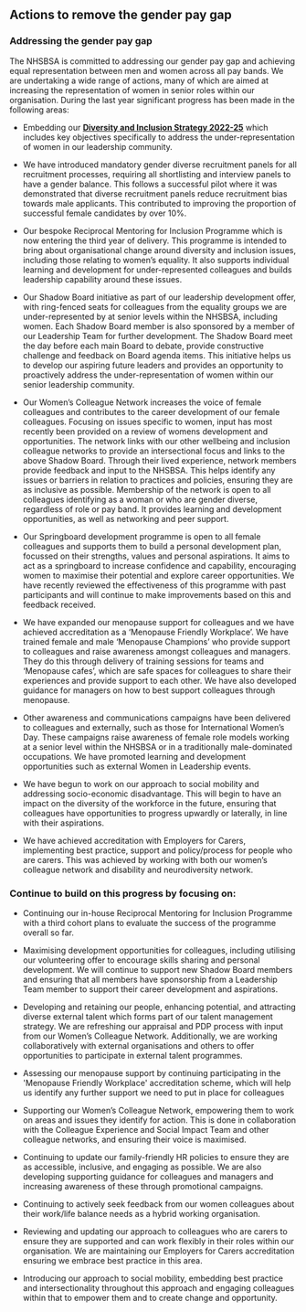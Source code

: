 ## Actions to remove the gender pay gap

### Addressing the gender pay gap

The NHSBSA is committed to addressing our gender pay gap and achieving equal representation between men and women across all pay bands. We are undertaking a wide range of actions, many of which are aimed at increasing the representation of women in senior roles within our organisation. During the last year significant progress has been made in the following areas:

-   Embedding our <a href="https://www.nhsbsa.nhs.uk/our-policies/diversity-and-inclusion" target="_blank">**Diversity and Inclusion Strategy 2022-25**</a> which includes key objectives specifically to address the under-representation of women in our leadership community.

-   We have introduced mandatory gender diverse recruitment panels for all recruitment processes, requiring all shortlisting and interview panels to have a gender balance. This follows a successful pilot where it was demonstrated that diverse recruitment panels reduce recruitment bias towards male applicants. This contributed to improving the proportion of successful female candidates by over 10%.

-   Our bespoke Reciprocal Mentoring for Inclusion Programme which is now entering the third year of delivery. This programme is intended to bring about organisational change around diversity and inclusion issues, including those relating to women’s equality. It also supports individual learning and development for under-represented colleagues and builds leadership capability around these issues.

-   Our Shadow Board initiative as part of our leadership development offer, with ring-fenced seats for colleagues from the equality groups we are under-represented by at senior levels within the NHSBSA, including women. Each Shadow Board member is also sponsored by a member of our Leadership Team for further development. The Shadow Board meet the day before each main Board to debate, provide constructive challenge and feedback on Board agenda items. This initiative helps us to develop our aspiring future leaders and provides an opportunity to proactively address the under-representation of women within our senior leadership community.

-   Our Women’s Colleague Network increases the voice of female colleagues and contributes to the career development of our female colleagues. Focusing on issues specific to women, input has most recently been provided on a review of womens development and opportunities. The network links with our other wellbeing and inclusion colleague networks to provide an intersectional focus and links to the above Shadow Board. Through their lived experience, network members provide feedback and input to the NHSBSA. This helps identify any issues or barriers in relation to practices and policies, ensuring they are as inclusive as possible. Membership of the network is open to all colleagues identifying as a woman or who are gender diverse, regardless of role or pay band. It provides learning and development opportunities, as well as networking and peer support.

-   Our Springboard development programme is open to all female colleagues and supports them to build a personal development plan, focussed on their strengths, values and personal aspirations. It aims to act as a springboard to increase confidence and capability, encouraging women to maximise their potential and explore career opportunities. We have recently reviewed the effectiveness of this programme with past participants and will continue to make improvements based on this and feedback received.

-   We have expanded our menopause support for colleagues and we have achieved accreditation as a ‘Menopause Friendly Workplace’. We have trained female and male ‘Menopause Champions’ who provide support to colleagues and raise awareness amongst colleagues and managers. They do this through delivery of training sessions for teams and ‘Menopause cafes’, which are safe spaces for colleagues to share their experiences and provide support to each other. We have also developed guidance for managers on how to best support colleagues through menopause.

-   Other awareness and communications campaigns have been delivered to colleagues and externally, such as those for International Women’s Day. These campaigns raise awareness of female role models working at a senior level within the NHSBSA or in a traditionally male-dominated occupations. We have promoted learning and development opportunities such as external Women in Leadership events.

-   We have begun to work on our approach to social mobility and addressing socio-economic disadvantage. This will begin to have an impact on the diversity of the workforce in the future, ensuring that colleagues have opportunities to progress upwardly or laterally, in line with their aspirations.

-   We have achieved accreditation with Employers for Carers, implementing best practice, support and policy/process for people who are carers. This was achieved by working with both our women’s colleague network and disability and neurodiversity network.



### Continue to build on this progress by focusing on:

-   Continuing our in-house Reciprocal Mentoring for Inclusion Programme with a third cohort plans to evaluate the success of the programme overall so far.

-   Maximising development opportunities for colleagues, including utilising our volunteering offer to encourage skills sharing and personal development. We will continue to support new Shadow Board members and ensuring that all members have sponsorship from a Leadership Team member to support their career development and aspirations.

-   Developing and retaining our people, enhancing potential, and attracting diverse external talent which forms part of our talent management strategy. We are refreshing our appraisal and PDP process with input from our Women’s Colleague Network. Additionally, we are working collaboratively with external organisations and others to offer opportunities to participate in external talent programmes.

-   Assessing our menopause support by continuing participating in the 'Menopause Friendly Workplace' accreditation scheme, which will help us identify any further support we need to put in place for colleagues

-   Supporting our Women’s Colleague Network, empowering them to work on areas and issues they identify for action. This is done in collaboration with the Colleague Experience and Social Impact Team and other colleague networks, and ensuring their voice is maximised.

-   Continuing to update our family-friendly HR policies to ensure they are as accessible, inclusive, and engaging as possible. We are also developing supporting guidance for colleagues and managers and increasing awareness of these through promotional campaigns.

-   Continuing to actively seek feedback from our women colleagues about their work/life balance needs as a hybrid working organisation.

-   Reviewing and updating our approach to colleagues who are carers to ensure they are supported and can work flexibly in their roles within our organisation. We are maintaining our Employers for Carers accreditation ensuring we embrace best practice in this area.

-   Introducing our approach to social mobility, embedding best practice and intersectionality throughout this approach and engaging colleagues within that to empower them and to create change and opportunity.

